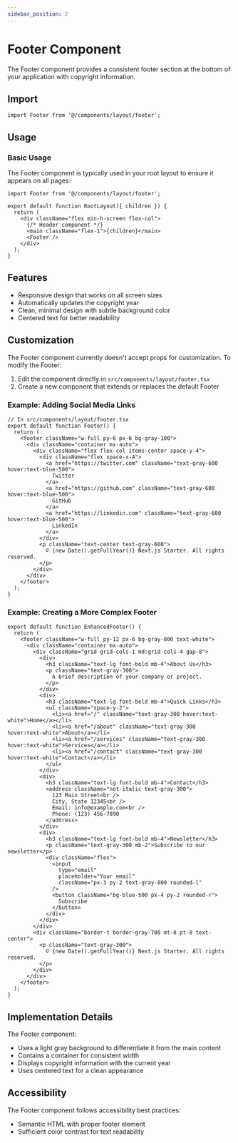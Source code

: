 ```yaml
---
sidebar_position: 2
---
```


# Footer Component

The Footer component provides a consistent footer section at the bottom of your application with copyright information.

## Import

```tsx
import Footer from '@/components/layout/footer';
```

## Usage

### Basic Usage

The Footer component is typically used in your root layout to ensure it appears on all pages:

```tsx
import Footer from '@/components/layout/footer';

export default function RootLayout({ children }) {
  return (
    <div className="flex min-h-screen flex-col">
      {/* Header component */}
      <main className="flex-1">{children}</main>
      <Footer />
    </div>
  );
}
```

## Features

- Responsive design that works on all screen sizes
- Automatically updates the copyright year
- Clean, minimal design with subtle background color
- Centered text for better readability

## Customization

The Footer component currently doesn't accept props for customization. To modify the Footer:

1. Edit the component directly in `src/components/layout/footer.tsx`
2. Create a new component that extends or replaces the default Footer

### Example: Adding Social Media Links

```tsx
// In src/components/layout/footer.tsx
export default function Footer() {
  return (
    <footer className="w-full py-6 px-6 bg-gray-100">
      <div className="container mx-auto">
        <div className="flex flex-col items-center space-y-4">
          <div className="flex space-x-4">
            <a href="https://twitter.com" className="text-gray-600 hover:text-blue-500">
              Twitter
            </a>
            <a href="https://github.com" className="text-gray-600 hover:text-blue-500">
              GitHub
            </a>
            <a href="https://linkedin.com" className="text-gray-600 hover:text-blue-500">
              LinkedIn
            </a>
          </div>
          <p className="text-center text-gray-600">
            © {new Date().getFullYear()} Next.js Starter. All rights reserved.
          </p>
        </div>
      </div>
    </footer>
  );
}
```

### Example: Creating a More Complex Footer

```tsx
export default function EnhancedFooter() {
  return (
    <footer className="w-full py-12 px-6 bg-gray-800 text-white">
      <div className="container mx-auto">
        <div className="grid grid-cols-1 md:grid-cols-4 gap-8">
          <div>
            <h3 className="text-lg font-bold mb-4">About Us</h3>
            <p className="text-gray-300">
              A brief description of your company or project.
            </p>
          </div>
          <div>
            <h3 className="text-lg font-bold mb-4">Quick Links</h3>
            <ul className="space-y-2">
              <li><a href="/" className="text-gray-300 hover:text-white">Home</a></li>
              <li><a href="/about" className="text-gray-300 hover:text-white">About</a></li>
              <li><a href="/services" className="text-gray-300 hover:text-white">Services</a></li>
              <li><a href="/contact" className="text-gray-300 hover:text-white">Contact</a></li>
            </ul>
          </div>
          <div>
            <h3 className="text-lg font-bold mb-4">Contact</h3>
            <address className="not-italic text-gray-300">
              123 Main Street<br />
              City, State 12345<br />
              Email: info@example.com<br />
              Phone: (123) 456-7890
            </address>
          </div>
          <div>
            <h3 className="text-lg font-bold mb-4">Newsletter</h3>
            <p className="text-gray-300 mb-2">Subscribe to our newsletter</p>
            <div className="flex">
              <input 
                type="email" 
                placeholder="Your email" 
                className="px-3 py-2 text-gray-800 rounded-l"
              />
              <button className="bg-blue-500 px-4 py-2 rounded-r">
                Subscribe
              </button>
            </div>
          </div>
        </div>
        <div className="border-t border-gray-700 mt-8 pt-8 text-center">
          <p className="text-gray-300">
            © {new Date().getFullYear()} Next.js Starter. All rights reserved.
          </p>
        </div>
      </div>
    </footer>
  );
}
```

## Implementation Details

The Footer component:

- Uses a light gray background to differentiate it from the main content
- Contains a container for consistent width
- Displays copyright information with the current year
- Uses centered text for a clean appearance

## Accessibility

The Footer component follows accessibility best practices:

- Semantic HTML with proper footer element
- Sufficient color contrast for text readability 